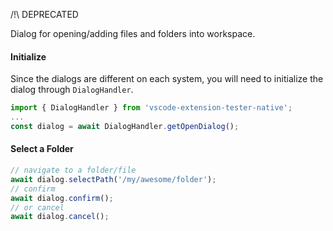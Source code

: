 /!\ DEPRECATED

Dialog for opening/adding files and folders into workspace.

#### Initialize
Since the dialogs are different on each system, you will need to initialize the dialog through ```DialogHandler```.
```typescript
import { DialogHandler } from 'vscode-extension-tester-native';
...
const dialog = await DialogHandler.getOpenDialog();
```

#### Select a Folder
```typescript
// navigate to a folder/file
await dialog.selectPath('/my/awesome/folder');
// confirm
await dialog.confirm();
// or cancel
await dialog.cancel();
```